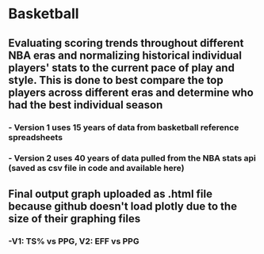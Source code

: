 # Basketball
## Evaluating scoring trends throughout different NBA eras and normalizing historical individual players' stats to the current pace of play and style.  This is done to best compare the top players across different eras and determine who had the best individual season
###   - Version 1 uses 15 years of data from basketball reference spreadsheets
###   - Version 2 uses 40 years of data pulled from the NBA stats api (saved as csv file in code and available here)
## Final output graph uploaded as .html file because github doesn't load plotly due to the size of their graphing files
###   -V1: TS% vs PPG, V2: EFF vs PPG

